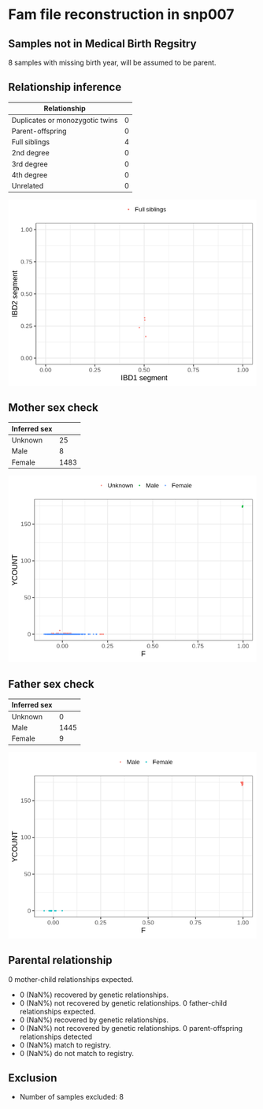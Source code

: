 # Fam file reconstruction in snp007
## Samples not in Medical Birth Regsitry
8 samples with missing birth year, will be assumed to be parent.
## Relationship inference
| Relationship |   |
| ------------ | - |
| Duplicates or monozygotic twins| 0 |
| Parent-offspring| 0 |
| Full siblings| 4 |
| 2nd degree| 0 |
| 3rd degree| 0 |
| 4th degree| 0 |
| Unrelated| 0 |

![](fam_reconstruction/ibd_plot.png)
## Mother sex check
| Inferred sex |   |
| ------------ | - |
| Unknown | 25 |
| Male | 8 |
| Female | 1483 |

![](fam_reconstruction/mother_sex_plot.png)
## Father sex check
| Inferred sex |   |
| ------------ | - |
| Unknown | 0 |
| Male | 1445 |
| Female | 9 |

![](fam_reconstruction/father_sex_plot.png)
## Parental relationship
0 mother-child relationships expected.
- 0 (NaN%) recovered by genetic relationships.
- 0 (NaN%) not recovered by genetic relationships.
0 father-child relationships expected.
- 0 (NaN%) recovered by genetic relationships.
- 0 (NaN%) not recovered by genetic relationships.
0 parent-offspring relationships detected
- 0 (NaN%) match to registry.
- 0 (NaN%) do not match to registry.
## Exclusion
- Number of samples excluded: 8
